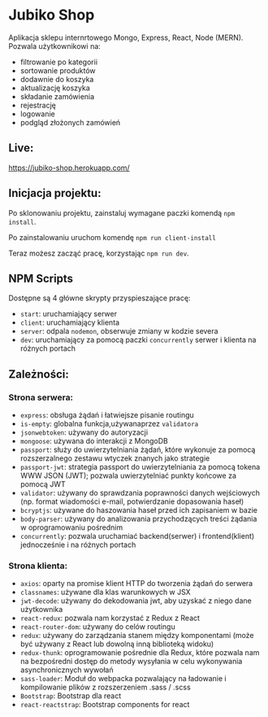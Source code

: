 # Jubiko Shop 
Aplikacja sklepu internrtowego Mongo, Express, React, Node  (MERN).
Pozwala użytkownikowi na:
- filtrowanie po kategorii
- sortowanie produktów
- dodawnie do koszyka
- aktualizację koszyka
- składanie zamówienia
- rejestrację
- logowanie
- podgląd złożonych zamówień 

## Live: 
https://jubiko-shop.herokuapp.com/

## Inicjacja projektu:

Po sklonowaniu projektu, zainstaluj wymagane paczki komendą `npm install`.

Po zainstalowaniu uruchom komendę `npm run client-install`

Teraz możesz zacząć pracę, korzystając `npm run dev`.

## NPM Scripts
Dostępne są 4 główne skrypty przyspieszające pracę:

- `start`: uruchamiający serwer
- `client`: uruchamiający klienta
- `server`:  odpala `nodemon`, obserwuje zmiany w kodzie severa
- `dev`: uruchamiający za pomocą paczki `concurrently` serwer i klienta na różnych portach
  
## Zależności:
### Strona serwera:
- `express`: obsługa żądań i łatwiejsze pisanie routingu
- `is-empty`: globalna funkcja,używanaprzez `validatora`
- `jsonwebtoken`: używany do autoryzacji
- `mongoose`: używana do interakcji z MongoDB
- `passport`: służy do uwierzytelniania żądań, które wykonuje za pomocą rozszerzalnego zestawu wtyczek znanych jako strategie
- `passport-jwt`: strategia passport do uwierzytelniania za pomocą tokena WWW JSON (JWT); pozwala uwierzytelniać punkty końcowe za pomocą JWT
- `validator`: używany do sprawdzania poprawności danych wejściowych (np. format wiadomości e-mail, potwierdzanie dopasowania haseł)
- `bcryptjs`: używane do haszowania haseł przed ich zapisaniem w bazie
- `body-parser`: używany do analizowania przychodzących treści żądania w oprogramowaniu pośrednim
- `concurrently`: pozwala uruchamiać backend(serwer) i frontend(klient) jednocześnie i na różnych portach
### Strona klienta:
- `axios`: oparty na promise klient HTTP do tworzenia żądań do serwera
- `classnames`: używane dla klas warunkowych w JSX
- `jwt-decode`: używany do dekodowania jwt, aby uzyskać z niego dane użytkownika
- `react-redux`: pozwala nam korzystać z Redux z React
- `react-router-dom`: używany do celów routingu
- `redux`: używany do zarządzania stanem między komponentami (może być używany z React lub dowolną inną biblioteką widoku)
- `redux-thunk`: oprogramowanie pośrednie dla Redux, które pozwala nam na bezpośredni dostęp do metody wysyłania w celu wykonywania asynchronicznych wywołań
- `sass-loader`: Moduł do webpacka pozwalający na ładowanie i kompilowanie plików z rozszerzeniem .sass / .scss
- `Bootstrap`: Bootstrap dla react
- `react-reactstrap`: Bootstrap components for react
  
